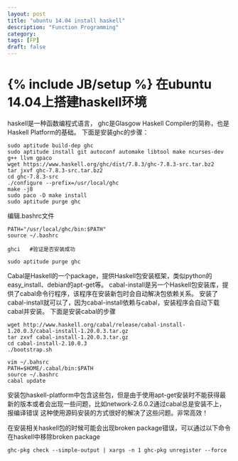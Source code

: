 ```yaml
---
layout: post
title: "ubuntu 14.04 install haskell"
description: "Function Programming"
category: 
tags: [FP]
draft: false
---
```

{% include JB/setup %}
在ubuntu 14.04上搭建haskell环境
===============================

haskell是一种函数编程式语言，
ghc是Glasgow Haskell Compiler的简称，也是Haskell Platform的基础。
下面是安装ghc的步骤：

    sudo aptitude build-dep ghc
    sudo aptitude install git autoconf automake libtool make ncurses-dev g++ llvm gpaco
    wget https://www.haskell.org/ghc/dist/7.8.3/ghc-7.8.3-src.tar.bz2
    tar jxvf ghc-7.8.3-src.tar.bz2
    cd ghc-7.8.3-src
    ./configure --prefix=/usr/local/ghc
    make -j8
    sudo paco -D make install
    sudo aptitude purge ghc

编辑.bashrc文件

    PATH="/usr/local/ghc/bin:$PATH"
    source ~/.bashrc

    ghci   #验证是否安装成功

    sudo aptitude purge ghc 

Cabal是Haskell的一个package，提供Haskell包安装框架，类似python的easy_install、debian的apt-get等。
cabal-install是另一个Haskell包安装库，提供了cabal命令行程序，该程序在安装新包时会自动解决包依赖关系。
安装了cabal-install就可以了，因为cabal-install依赖与cabal，安装程序会自动下载cabal并安装。
下面是安装cabal的步骤
   
    wget http://www.haskell.org/cabal/release/cabal-install-1.20.0.3/cabal-install-1.20.0.3.tar.gz
    tar zxvf cabal-install-1.20.0.3.tar.gz
    cd cabal-install-2.10.0.3
    ./bootstrap.sh

    vim ~/.bahsrc
    PATH=$HOME/.cabal/bin:$PATH
    source ~/.bashrc
    cabal update

安装包haskell-platform中包含这些包，但是由于使用apt-get安装时不能获得最新的版本或者会出现一些问题，比如network-2.6.0.2通过cabal总是安装不上，报编译错误
这种使用源码安装的方式很好的解决了这些问题。非常高效！

在安装相关haskell包的时候可能会出现broken package错误，可以通过以下命令在haskell中移除broken package

    ghc-pkg check --simple-output | xargs -n 1 ghc-pkg unregister --force

